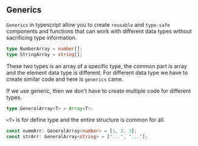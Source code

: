 ## Generics

`Generics` in typescript allow you to create `reusable` and `type-safe` components and functions that can work with different data types without sacrificing type information.

```ts
type NumberArray = number[];
type StringArray = string[];
```

These two types is an array of a specific type, the common part is array and the element data type is different. For different data type we have to create similar code and here is `generics` came.

If we use generic, then we don't have to create multiple code for different types.

```ts
type GeneralArray<T> = Array<T>;
```

`<T>` is for define type and the entire structure is common for all.

```ts
const nummArr: GeneralArray<number> = [1, 2, 3];
const strArr: GeneralArray<string> = ["...", "..."];
```

